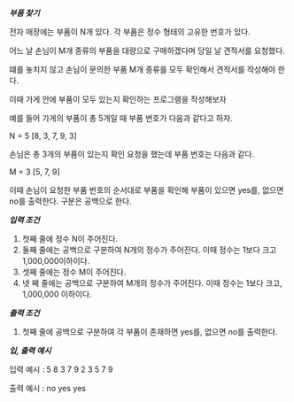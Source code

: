 ***부품 찾기***

전자 매장에는 부품이 N개 있다. 각 부품은 정수 형태의 고유한 번호가 있다.

어느 날 손님이 M개 종류의 부품을 대량으로 구매하겠다며 당일 날 견적서를 요청했다. 

떄를 놓치지 않고 손님이 문의한 부품 M개 종류를 모두 확인해서 견적서를 작성해야 한다.

이때 가게 안에 부품이 모두 있는지 확인하는 프로그램을 작성해보자 

예를 들어 가게의 부품이 총 5개일 때 부품 번호가 다음과 같다고 하자.

N = 5
[8, 3, 7, 9, 3]

손님은 총 3개의 부품이 있는지 확인 요청을 했는데 부품 번호는 다음과 같다.

M = 3
[5, 7, 9]

이때 손님이 요청한 부품 번호의 순서대로 부품을 확인해 부품이 있으면 yes를, 없으면 no를 출력한다. 구분은 공백으로 한다.

***입력 조건***
1. 첫째 줄에 정수 N이 주어진다.
2. 둘째 줄에는 공백으로 구분하여 N개의 정수가 주어진다. 이때 정수는 1보다 크고 1,000,000이하이다.
3. 셋째 줄에는 정수 M이 주어진다.
4. 넷 째 줄에는 공백으로 구분하여 M개의 정수가 주어진다. 이때 정수는 1보다 크고, 1,000,000 이하이다.

***출력 조건***
1. 첫째 줄에 공백으로 구분하여 각 부품이 존재하면 yes를, 없으면 no를 출력한다.

***입, 출력 예시***

입력 예시 : 
5
8 3 7 9 2
3
5 7 9

출력 예시 :
no yes yes


